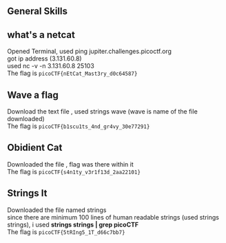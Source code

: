 ## General Skills

## what's a netcat
Opened Terminal, used ping jupiter.challenges.picoctf.org <br />
got ip address (3.131.60.8) <br />
used nc -v -n 3.131.60.8 25103 <br />
The flag is ```picoCTF{nEtCat_Mast3ry_d0c64587}``` 

## Wave a flag
Download the text file , used strings wave (wave is name of the file downloaded) <br />
The flag is ```picoCTF{b1scu1ts_4nd_gr4vy_30e77291}```

## Obidient Cat 
Downloaded the file , flag was there within it  <br />
The flag is ```picoCTF{s4n1ty_v3r1f13d_2aa22101}```

## Strings It
Downloaded the file named strings <br />
since there are minimum 100 lines of human readable strings (used strings strings),  i used **strings strings | grep picoCTF** <br /> 
The flag is ```picoCTF{5tRIng5_1T_d66c7bb7}```
